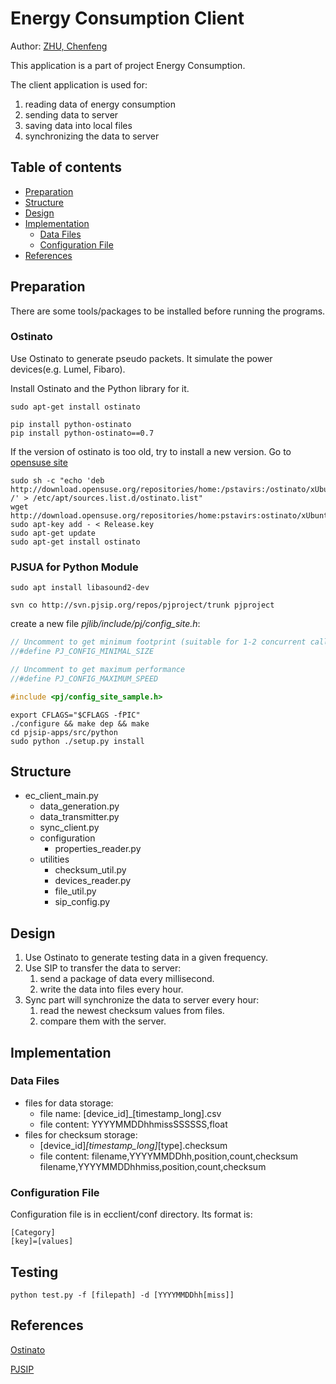 Energy Consumption Client
=========================

Author: [ZHU, Chenfeng](http://about.me/zhuchenfeng)

This application is a part of project Energy Consumption.

The client application is used for:

1. reading data of energy consumption
2. sending data to server
3. saving data into local files
4. synchronizing the data to server

Table of contents
-----------------

  * [Preparation](#preparation)
  * [Structure](#structure)
  * [Design](#design)
  * [Implementation](#implementation)
  	* [Data Files](#data-files)
  	* [Configuration File](#configuration-file)
  * [References](#references)

## Preparation

There are some tools/packages to be installed before running the programs.

### Ostinato

Use Ostinato to generate pseudo packets. It simulate the power devices(e.g. Lumel, Fibaro).

Install Ostinato and the Python library for it.

``` shell
sudo apt-get install ostinato

pip install python-ostinato
pip install python-ostinato==0.7
```

If the version of ostinato is too old, try to install a new version. Go to [opensuse site](https://software.opensuse.org/download.html?project=home:pstavirs:ostinato&package=ostinato)

``` shell
sudo sh -c "echo 'deb http://download.opensuse.org/repositories/home:/pstavirs:/ostinato/xUbuntu_15.04/ /' > /etc/apt/sources.list.d/ostinato.list"
wget http://download.opensuse.org/repositories/home:pstavirs:ostinato/xUbuntu_15.04/Release.key
sudo apt-key add - < Release.key
sudo apt-get update
sudo apt-get install ostinato
```

### PJSUA for Python Module

``` shell
sudo apt install libasound2-dev

svn co http://svn.pjsip.org/repos/pjproject/trunk pjproject
```

create a new file _pjlib/include/pj/config_site.h_:

``` C
// Uncomment to get minimum footprint (suitable for 1-2 concurrent calls only)
//#define PJ_CONFIG_MINIMAL_SIZE

// Uncomment to get maximum performance
//#define PJ_CONFIG_MAXIMUM_SPEED

#include <pj/config_site_sample.h>
```

``` shell
export CFLAGS="$CFLAGS -fPIC"
./configure && make dep && make
cd pjsip-apps/src/python
sudo python ./setup.py install
```

## Structure

* ec_client_main.py
	* data_generation.py
	* data_transmitter.py
	* sync_client.py
	* configuration
		* properties_reader.py
	* utilities
		* checksum_util.py
		* devices_reader.py
		* file_util.py
		* sip_config.py

## Design

1. Use Ostinato to generate testing data in a given frequency.
2. Use SIP to transfer the data to server:
	1. send a package of data every millisecond. 
	2. write the data into files every hour.
3. Sync part will synchronize the data to server every hour:
	1. read the newest checksum values from files.
	2. compare them with the server.

## Implementation

### Data Files

* files for data storage:
	* file name: [device_id]_[timestamp_long].csv
	* file content: YYYYMMDDhhmissSSSSSS,float
* files for checksum storage:
	* [device_id]_[timestamp_long]_[type].checksum
	* file content: filename,YYYYMMDDhh,position,count,checksum
					filename,YYYYMMDDhhmiss,position,count,checksum

### Configuration File

Configuration file is in ecclient/conf directory. Its format is:

```
[Category]
[key]=[values]
```


## Testing

```shell
python test.py -f [filepath] -d [YYYYMMDDhh[miss]]
```


## References

[Ostinato](http://ostinato.org/)

[PJSIP](http://www.pjsip.org/)

